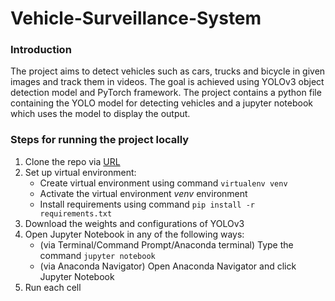 # Vehicle-Surveillance-System

### Introduction
The project aims to detect vehicles such as cars, trucks and bicycle in given images and track them in videos. The goal is achieved using YOLOv3 object detection model and PyTorch framework. The project contains a python file containing the YOLO model for detecting vehicles and a jupyter notebook which uses the model to display the output.

### Steps for running the project locally
1. Clone the repo via [URL](https://github.com/The-Lady/Vehicle-Surveillance-System.git)
2. Set up virtual environment:
    - Create virtual environment using command `virtualenv venv`
    - Activate the virtual environment *venv* environment
    - Install requirements using command `pip install -r requirements.txt`
3. Download the weights and configurations of YOLOv3
4. Open Jupyter Notebook in any of the following ways:
    - (via Terminal/Command Prompt/Anaconda terminal) Type the command `jupyter notebook`
    - (via Anaconda Navigator) Open Anaconda Navigator and click Jupyter Notebook
5. Run each cell

